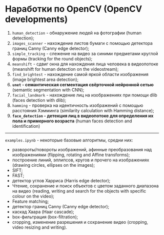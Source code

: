 # Наработки по OpenCV (OpenCV developments)



1. `human_detection` - обнаружение людей на фотографии (human detection);       
2. `images_scanner` - нахождение листов бумаги с помощью детектора границ Canny (Canny edge detector);      
3. `simple_tracking` - слежение на видео за синими предметами круглой формы (tracking for the round objects);         
4. `meanshift` - сдвиг окна для нахождения лица человека в видеопотоке (meanshift for human detection on the videostream);     
5. `find_brightest` - нахождение самой яркой области изображения (image brightest area detection);               
6. **`unet` - семантическая сегментация свёрточной нейронной сетью** (semantic segmentation with CNN);       
7. `facial_landmark` - нахождение лиц на изображениях при помощи dlib (faces detection with dlib);          
8. `hamming` - проверка на идентичность изображений с помощью расстояния Хэмминга (similarity calculation with Hamming distance);
9. **`face_detection` - детекция лиц в видеопотоке для определения их пола и примерного возраста** (human faces detection and identification)

-----

`examples.ipynb` - некоторые базовые алгоритмы, средни них:      
- развороты/повороты изображений, афинные преобразования над изображениями (flipping, rotating and Affine transforms);    
- построение линий, эллипсов, кругов и прочего на изображениях (drawing circles, ellipses on the images);      
- SIFT;     
- FAST;      
- детектор углов Харриса (Harris edge detector);       
- Чтение, сохранение и поиск объектов с цветом заданного диапазона на видео (reading, writing and search for the objects with specific colour on the video);
- Feature matching;
- детектор границ Canny (Canny edge detector);
- каскад Хаара (Haar cascade);
- box-фильтрация (box-filtration);
- cropping, изменение разрешения и сохранение видео (cropping, video resizing and writing).
